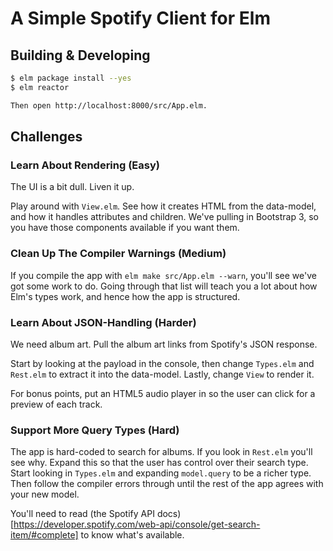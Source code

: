 # A Simple Spotify Client for Elm

## Building & Developing

``` sh
$ elm package install --yes
$ elm reactor

Then open http://localhost:8000/src/App.elm.
```

## Challenges

### Learn About Rendering (Easy)

The UI is a bit dull. Liven it up.

Play around with `View.elm`. See how it creates HTML from the
data-model, and how it handles attributes and children. We've pulling
in Bootstrap 3, so you have those components available if you want
them.

### Clean Up The Compiler Warnings (Medium)

If you compile the app with `elm make src/App.elm --warn`, you'll see
we've got some work to do. Going through that list will teach you a
lot about how Elm's types work, and hence how the app is structured.

### Learn About JSON-Handling (Harder)

We need album art. Pull the album art links from Spotify's JSON
response.

Start by looking at the payload in the console, then change
`Types.elm` and `Rest.elm` to extract it into the data-model. Lastly,
change `View` to render it.

For bonus points, put an HTML5 audio player in so the user can click
for a preview of each track.

### Support More Query Types (Hard)

The app is hard-coded to search for albums. If you look in `Rest.elm`
you'll see why. Expand this so that the user has control over their
search type. Start looking in `Types.elm` and expanding `model.query`
to be a richer type. Then follow the compiler errors through until the
rest of the app agrees with your new model.

You'll need to read (the Spotify API docs)[https://developer.spotify.com/web-api/console/get-search-item/#complete] to know what's available.
